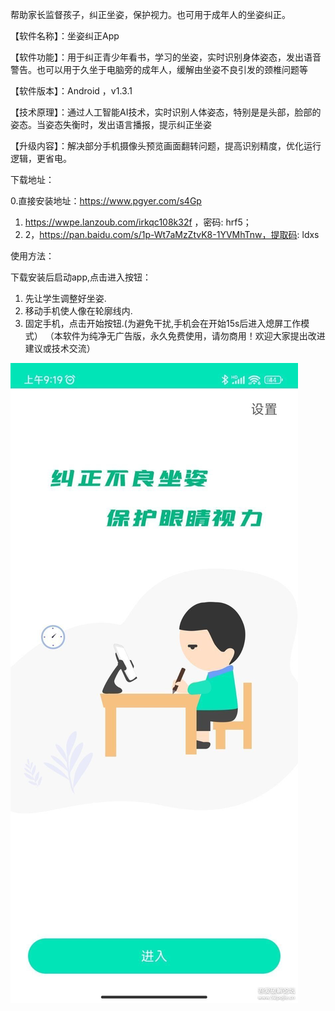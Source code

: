 
帮助家长监督孩子，纠正坐姿，保护视力。也可用于成年人的坐姿纠正。

【软件名称】：坐姿纠正App

【软件功能】：用于纠正青少年看书，学习的坐姿，实时识别身体姿态，发出语音警告。也可以用于久坐于电脑旁的成年人，缓解由坐姿不良引发的颈椎问题等

【软件版本】：Android ，v1.3.1

【技术原理】：通过人工智能AI技术，实时识别人体姿态，特别是是头部，脸部的姿态。当姿态失衡时，发出语言播报，提示纠正坐姿

【升级内容】：解决部分手机摄像头预览画面翻转问题，提高识别精度，优化运行逻辑，更省电。

下载地址：

0.直接安装地址：https://www.pgyer.com/s4Gp
1. https://wwpe.lanzoub.com/irkqc108k32f ，密码: hrf5；
2. 2，https://pan.baidu.com/s/1p-Wt7aMzZtvK8-1YVMhTnw，提取码: ldxs

使用方法：

下载安装后启动app,点击进入按钮：

1. 先让学生调整好坐姿.
2. 移动手机使人像在轮廓线内.
3. 固定手机，点击开始按钮.(为避免干扰,手机会在开始15s后进入熄屏工作模式）
（本软件为纯净无广告版，永久免费使用，请勿商用！欢迎大家提出改进建议或技术交流）


![j界面](https://github.com/goldenfish689/zuozi/blob/e2430b47573e79226a3b6ef5d2c33110a29234fb/193858kee8c8ms1hbbpepe.jpg)
